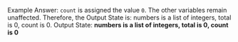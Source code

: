 Example Answer:
`count` is assigned the value `0`. The other variables remain unaffected. Therefore, the Output State is: numbers is a list of integers, total is 0, count is 0.
Output State: **numbers is a list of integers, total is 0, count is 0**